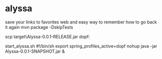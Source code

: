 # alyssa

save your links to favorites web and easy way to remember how to go back it again
mvn package -DskipTests

scp target\Alyssa-0.0.1-RELEASE.jar dopf:

start_alyssa.sh
#!/bin/sh
export spring_profiles_active=dopf
nohup java -jar Alyssa-0.0.1-SNAPSHOT.jar &

